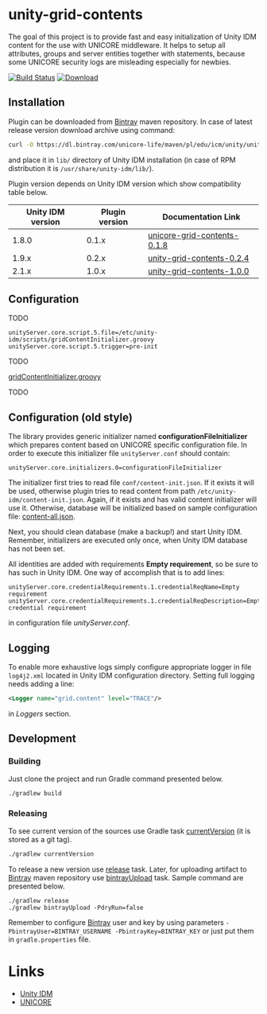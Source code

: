 # unity-grid-contents

The goal of this project is to provide fast and easy initialization of Unity IDM content for the use with UNICORE
middleware. It helps to setup all attributes, groups and server entities together with statements, because some UNICORE
security logs are misleading especially for newbies.

[![Build Status](https://travis-ci.org/unicore-life/unity-grid-contents.svg?branch=master)](https://travis-ci.org/unicore-life/unity-grid-contents)
[![Download](https://api.bintray.com/packages/unicore-life/maven/unity-grid-contents/images/download.svg)](https://bintray.com/unicore-life/maven/unity-grid-contents/_latestVersion)

## Installation

Plugin can be downloaded from [Bintray](https://bintray.com/unicore-life/maven) maven repository.
In case of latest release version download archive using command:

```bash
curl -O https://dl.bintray.com/unicore-life/maven/pl/edu/icm/unity/unity-grid-contents/0.2.4/unity-grid-contents-0.2.4.jar
```

and place it in `lib/` directory of Unity IDM installation
(in case of RPM distribution it is `/usr/share/unity-idm/lib/`).

Plugin version depends on Unity IDM version which show compatibility table below.

| Unity IDM version | Plugin version | Documentation Link |
| --- | --- | --- |
| 1.8.0 | 0.1.x | [unicore-grid-contents-0.1.8](https://github.com/unicore-life/unity-grid-contents/blob/unicore-grid-contents-0.1.8/README.md) |
| 1.9.x | 0.2.x | [unity-grid-contents-0.2.4](https://github.com/unicore-life/unity-grid-contents/blob/unity-grid-contents-0.2.4/README.md) |
| 2.1.x | 1.0.x | [unity-grid-contents-1.0.0](https://github.com/unicore-life/unity-grid-contents/blob/unity-grid-contents-1.0.0/README.md) |

## Configuration

TODO

```properties
unityServer.core.script.5.file=/etc/unity-idm/scripts/gridContentInitializer.groovy
unityServer.core.script.5.trigger=pre-init
```

TODO

[gridContentInitializer.groovy](scripts/gridContentInitializer.groovy)

TODO

## Configuration (old style)

The library provides generic initializer named **configurationFileInitializer** which prepares content based on
UNICORE specific configuration file. In order to execute this initializer file `unityServer.conf` should contain:

```properties
unityServer.core.initializers.0=configurationFileInitializer
```

The initializer first tries to read file `conf/content-init.json`. If it exists it will be used, otherwise plugin
tries to read content from path `/etc/unity-idm/content-init.json`. Again, if it exists and has valid content
initializer will use it. Otherwise, database will be initialized based on sample configuration file:
[content-all.json](src/main/resources/content-all.json).

Next, you should clean database (make a backup!) and start Unity IDM.
Remember, initializers are executed only once, when Unity IDM database has not been set.

All identities are added with requirements **Empty requirement**, so be sure to has such in Unity IDM.
One way of accomplish that is to add lines:

```properties
unityServer.core.credentialRequirements.1.credentialReqName=Empty requirement
unityServer.core.credentialRequirements.1.credentialReqDescription=Empty credential requirement
```

in configuration file *unityServer.conf*.

## Logging

To enable more exhaustive logs simply configure appropriate logger in file `log4j2.xml` located in Unity IDM 
configuration directory. Setting full logging needs adding a line:

```xml
<Logger name="grid.content" level="TRACE"/>
```

in *Loggers* section.

## Development

### Building

Just clone the project and run Gradle command presented below.

```bash
./gradlew build
```

### Releasing

To see current version of the sources use Gradle task
[currentVersion](http://axion-release-plugin.readthedocs.io/en/latest/configuration/tasks.html#currentversion)
(it is stored as a git tag).

```bash
./gradlew currentVersion
```

To release a new version use
[release](http://axion-release-plugin.readthedocs.io/en/latest/configuration/tasks.html#release) task.
Later, for uploading artifact to [Bintray](https://dl.bintray.com/unicore-life/maven) maven repository
use [bintrayUpload](https://github.com/novoda/bintray-release) task.
Sample command are presented below.

```
./gradlew release
./gradlew bintrayUpload -PdryRun=false
```

Remember to configure [Bintray](https://bintray.com) user and key by using parameters
`-PbintrayUser=BINTRAY_USERNAME -PbintrayKey=BINTRAY_KEY` or just put them in `gradle.properties` file.

# Links

* [Unity IDM](http://unity-idm.eu)
* [UNICORE](http://unicore.eu)
